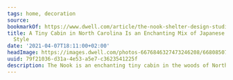 ```yaml
---
tags: home, decoration
source:
bookmarkOf: https://www.dwell.com/article/the-nook-shelter-design-studio-a50e75c6
title: A Tiny Cabin in North Carolina Is an Enchanting Mix of Japanese and Scandinavian
  Style
date: '2021-04-07T18:11:00+02:00'
headImage: https://images.dwell.com/photos-6676846327473246208/6680850722912505856-large/the-nook-exterior-features-shiplap-cypress-siding-a-reclaimed-oak-deck-and-an-entranceway-of-oak-blackened-in-the-traditional-japanese-method.jpg
uuid: 79f21036-d31a-4e53-a5e7-c3623541225f
description: The Nook is an enchanting tiny cabin in the woods of North Carolina.
---
```

